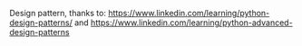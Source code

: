 Design pattern, thanks to: https://www.linkedin.com/learning/python-design-patterns/ and https://www.linkedin.com/learning/python-advanced-design-patterns